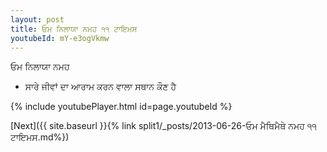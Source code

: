 ```yaml
---
layout: post
title: ਓਮ ਨਿਲਾਯਾ ਨਮਹ ੧੧ ਟਾਇਮਸ
youtubeId: mY-e3ogVkmw
---
```

 
 
 ਓਮ ਨਿਲਾਯਾ ਨਮਹ  
 
 -  ਸਾਰੇ ਜੀਵਾਂ ਦਾ ਆਰਾਮ ਕਰਨ ਵਾਲਾ ਸਥਾਨ ਕੌਣ ਹੈ 
 
  
 
  
 
 
 
 
 
 


{% include youtubePlayer.html id=page.youtubeId %}
 
[Next]({{ site.baseurl }}{% link  split1/_posts/2013-06-26-ਓਮ ਮੈਥਿਮੈਥੇ ਨਮਹ ੧੧ ਟਾਇਮਸ.md%})
 
